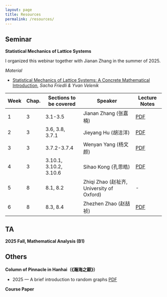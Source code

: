 ```yaml
---
layout: page
title: Resources
permalink: /resources/
---
```


## Seminar

**Statistical Mechanics of Lattice Systems** 

I organized this webinar together with Jianan Zhang in the summer of 2025. 

_Material_ 

- [Statistical Mechanics of Lattice Systems: A Concrete Mathematical Introduction](lectures/webinar2025/Statistical_Mechanics_of_Lattice_Systems.pdf), *Sacha Friedli & Yvan Velenik*

| Week | Chap. | Sections to be covered | Speaker | Lecture Notes |
|------|-------|-------------------------|---------------|---------------|
| 1 | 3 | 3.1-3.5 | Jianan Zhang (张嘉楠) | [PDF](lectures/webinar2025/week1.pdf) |
| 2 | 3 | 3.6, 3.8, 3.7.1 | Jieyang Hu (胡洁洋) | [PDF](lectures/webinar2025/week2.pdf) |
| 3 | 3 | 3.7.2-3.7.4 | Wenyan Yang (杨文颜) | [PDF](lectures/webinar2025/week3.pdf) |
| 4 | 3 | 3.10.1, 3.10.2, 3.10.6 | Sihao Kong (孔思皓) | [PDF](lectures/webinar2025/week4.pdf) |
| 5 | 8 | 8.1, 8.2 | Zhiqi Zhao (赵祉齐, University of Oxford) | - |
| 6 | 8 | 8.3, 8.4 | Zhezhen Zhao (赵喆祯) | [PDF](lectures/webinar2025/week6.pdf) |

## TA

**2025 Fall, Mathematical Analysis (B1)**

## Others

**Column of Pinnacle in Hanhai（《瀚海之巅》）**  
- 2025 — A brief introduction to random graphs [PDF](hanhai/rg.pdf)  

**Course Paper**


